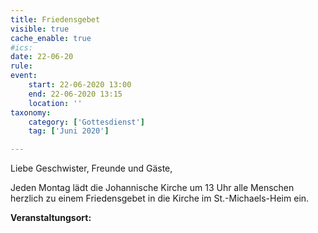 ```yaml
---
title: Friedensgebet
visible: true
cache_enable: true
#ics: 
date: 22-06-20
rule: 
event:
	start: 22-06-2020 13:00
	end: 22-06-2020 13:15
	location: ''
taxonomy:
	category: ['Gottesdienst']
	tag: ['Juni 2020']

---
```

Liebe Geschwister, Freunde und Gäste,

Jeden Montag lädt die Johannische Kirche um 13 Uhr alle Menschen herzlich zu einem Friedensgebet in die Kirche im St.-Michaels-Heim ein.



**Veranstaltungsort:** 

